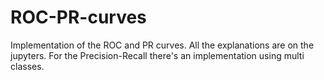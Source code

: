 # ROC-PR-curves

Implementation of the ROC and PR curves. All the explanations are on the jupyters. For the Precision-Recall there's an implementation using multi classes.
